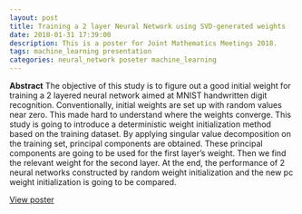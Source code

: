 ```yaml
---
layout: post
title: Training a 2 layer Neural Network using SVD-generated weights
date: 2018-01-31 17:39:00
description: This is a poster for Joint Mathematics Meetings 2018.
tags: machine_learning presentation
categories: neural_network poseter machine_learning
---
```


**Abstract**
The objective of this study is to figure out a good initial weight for training a 2 layered neural network aimed at MNIST handwritten digit recognition. Conventionally, initial weights are set up with random values near zero. This made hard to understand where the weights converge. This study is going to introduce a deterministic weight initialization method based on the training dataset. By applying singular value decomposition on the training set, principal components are obtained. These principal components are going to be used for the first layer’s weight. Then we find the relevant weight for the second layer. At the end, the performance of 2 neural networks constructed by random weight initialization and the new pc weight initialization is going to be compared.

[View poster](../../../assets/pdf/jmm_2018-poster.pdf) 

